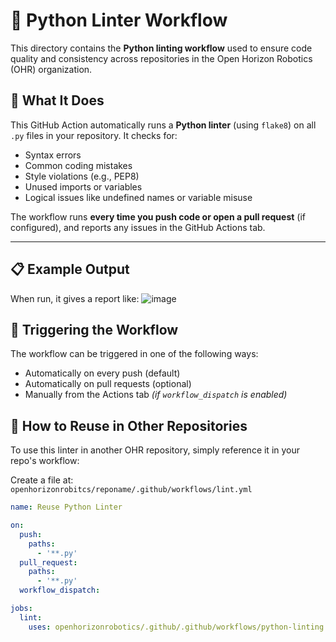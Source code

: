 # 🧹 Python Linter Workflow

This directory contains the **Python linting workflow** used to ensure code quality and consistency across repositories in the Open Horizon Robotics (OHR) organization.

## 🚀 What It Does

This GitHub Action automatically runs a **Python linter** (using `flake8`) on all `.py` files in your repository. It checks for:

- Syntax errors
- Common coding mistakes
- Style violations (e.g., PEP8)
- Unused imports or variables
- Logical issues like undefined names or variable misuse

The workflow runs **every time you push code or open a pull request** (if configured), and reports any issues in the GitHub Actions tab.

---

## 📋 Example Output

When run, it gives a report like:
![image](https://github.com/user-attachments/assets/a7c8725a-4e94-4b9b-bbf0-c52ba75a2634)

## 🔄 Triggering the Workflow

The workflow can be triggered in one of the following ways:

- Automatically on every push (default)
- Automatically on pull requests (optional)
- Manually from the Actions tab *(if `workflow_dispatch` is enabled)*


## 🔗 How to Reuse in Other Repositories

To use this linter in another OHR repository, simply reference it in your repo's workflow:

Create a file at:  
`openhorizonrobitcs/reponame/.github/workflows/lint.yml`

```yaml
name: Reuse Python Linter

on:
  push:
    paths:
      - '**.py'
  pull_request:
    paths:
      - '**.py'
  workflow_dispatch:

jobs:
  lint:
    uses: openhorizonrobotics/.github/.github/workflows/python-linting.yml@main

